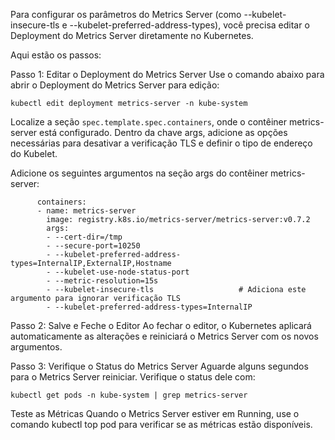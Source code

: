Para configurar os parâmetros do Metrics Server (como --kubelet-insecure-tls e --kubelet-preferred-address-types), você precisa editar o Deployment do Metrics Server diretamente no Kubernetes.

Aqui estão os passos:

Passo 1: Editar o Deployment do Metrics Server
Use o comando abaixo para abrir o Deployment do Metrics Server para edição:

```
kubectl edit deployment metrics-server -n kube-system
```
Localize a seção ``spec.template.spec.containers``, onde o contêiner metrics-server está configurado. Dentro da chave args, adicione as opções necessárias para desativar a verificação TLS e definir o tipo de endereço do Kubelet.

Adicione os seguintes argumentos na seção args do contêiner metrics-server:

````
      containers:
      - name: metrics-server
        image: registry.k8s.io/metrics-server/metrics-server:v0.7.2
        args:
        - --cert-dir=/tmp
        - --secure-port=10250
        - --kubelet-preferred-address-types=InternalIP,ExternalIP,Hostname
        - --kubelet-use-node-status-port
        - --metric-resolution=15s
        - --kubelet-insecure-tls                   # Adiciona este argumento para ignorar verificação TLS
        - --kubelet-preferred-address-types=InternalIP
`````

Passo 2: Salve e Feche o Editor
Ao fechar o editor, o Kubernetes aplicará automaticamente as alterações e reiniciará o Metrics Server com os novos argumentos.

Passo 3: Verifique o Status do Metrics Server
Aguarde alguns segundos para o Metrics Server reiniciar.
Verifique o status dele com:

```
kubectl get pods -n kube-system | grep metrics-server
```
Teste as Métricas
Quando o Metrics Server estiver em Running, use o comando kubectl top pod para verificar se as métricas estão disponíveis.
